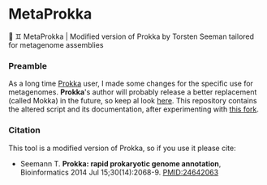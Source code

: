 # MetaProkka
🧫 ♊ MetaProkka | Modified version of Prokka by Torsten Seeman tailored for metagenome assemblies

### Preamble

As a long time [Prokka](https://github.com/tseeman/prokka) user, I made some changes for the specific use for metagenomes. **Prokka**'s author will probably release a better replacement (called Mokka) in the future, so keep al look [here](https://github.com/tseeman/mokka).
This repository contains the altered script and its documentation, after experimenting with [this fork](https://github.com/telatin/prokka).

### Citation

This tool is a modified version of Prokka, so if you use it please cite:

* Seemann T. **Prokka: rapid prokaryotic genome annotation**, Bioinformatics 2014 Jul 15;30(14):2068-9. [PMID:24642063](http://www.ncbi.nlm.nih.gov/pubmed/24642063)

